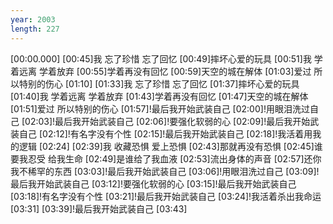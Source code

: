 ```yaml
---
year: 2003
length: 227
---
```

[00:00.000]
[00:45]我 忘了珍惜 忘了回忆
[00:49]摔坏心爱的玩具
[00:51]我 学着远离 学着放弃
[00:55]学着再没有回忆
[00:59]天空的城在解体
[01:03]爱过 所以特别的伤心
[01:10]
[01:33]我 忘了珍惜 忘了回忆
[01:37]摔坏心爱的玩具
[01:40]我 学着远离 学着放弃
[01:43]学着再没有回忆
[01:47]天空的城在解体
[01:51]爱过 所以特别的伤心
[01:57]!最后我开始武装自己
[02:00]!用眼泪洗过自己
[02:03]!最后我开始武装自己
[02:06]!要强化软弱的心
[02:09]!最后我开始武装自己
[02:12]!有名字没有个性
[02:15]!最后我开始武装自己
[02:18]!我活着用我的逻辑
[02:24]
[02:39]我 收藏恐惧 爱上恐惧
[02:43]那就再没有恐惧
[02:45]谁 要我忍受 给我生命
[02:49]是谁给了我血液
[02:53]流出身体的声音
[02:57]还你 我不稀罕的东西
[03:03]!最后我开始武装自己
[03:06]!用眼泪洗过自己
[03:09]!最后我开始武装自己
[03:12]!要强化软弱的心
[03:15]!最后我开始武装自己
[03:18]!有名字没有个性
[03:21]!最后我开始武装自己
[03:24]!我活着杀出我命运
[03:31]
[03:39]!最后我开始武装自己
[03:43]